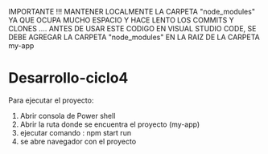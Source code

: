 IMPORTANTE !!! MANTENER LOCALMENTE LA CARPETA "node_modules" YA QUE OCUPA MUCHO ESPACIO Y HACE LENTO LOS COMMITS Y CLONES .... ANTES DE USAR ESTE CODIGO EN VISUAL STUDIO CODE, SE DEBE AGREGAR LA CARPETA "node_modules" EN LA RAIZ DE LA CARPETA my-app


# Desarrollo-ciclo4

Para ejecutar el proyecto:


1. Abrir consola de Power shell
2. Abrir la ruta donde se encuentra el proyecto (my-app)
3. ejecutar comando : npm start run
4. se abre navegador con el proyecto
